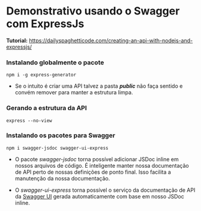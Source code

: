 # Demonstrativo usando o Swagger com ExpressJs

**Tutorial:** https://dailyspaghetticode.com/creating-an-api-with-nodejs-and-expressjs/

### Instalando globalmente o pacote
`npm i -g express-generator`

* Se o intuito é criar uma API talvez a pasta **_public_** não faça sentido e convém remover para manter a estrutura limpa.

### Gerando a estrutura da API

`express --no-view`

### Instalando os pacotes para Swagger

`npm i swagger-jsdoc swagger-ui-express`

- O pacote _swagger-jsdoc_ torna possível adicionar JSDoc inline em nossos arquivos de código. É inteligente manter nossa documentação de API perto de nossas definições de ponto final. Isso facilita a manutenção da nossa documentação.

* O _swagger-ui-express_ torna possível o serviço da documentação de API da [Swagger UI](https://swagger.io/tools/swagger-ui/) gerada automaticamente com base em nosso JSDoc inline.